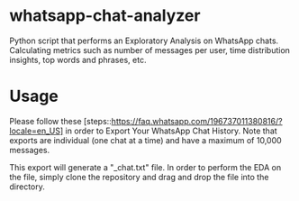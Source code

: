 # whatsapp-chat-analyzer
Python script that performs an Exploratory Analysis on WhatsApp chats. Calculating metrics such as number of messages per user, time distribution insights, top words and phrases, etc.

# Usage
Please follow these [steps::https://faq.whatsapp.com/196737011380816/?locale=en_US] in order to Export Your WhatsApp Chat History. Note that exports are individual (one chat at a time) and have a maximum of 10,000 messages.

This export will generate a "_chat.txt" file. In order to perform the EDA on the file, simply clone the repository and drag and drop the file into the directory.
